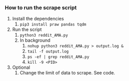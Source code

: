 ### How to run the scrape script
1. Install the dependencies
    1. `pip3 install praw pandas tqdm`
2. Run the script
    1. `python3 reddit_AMA.py`
   2. In background
      1. `nohup python3 reddit_AMA.py > output.log &`
      2. `tail -f output.log`
      3. `ps -ef | grep reddit_AMA.py`
      4. `kill -9 <PID>`
2. Optional
   1. Change the limit of data to scrape. See code.